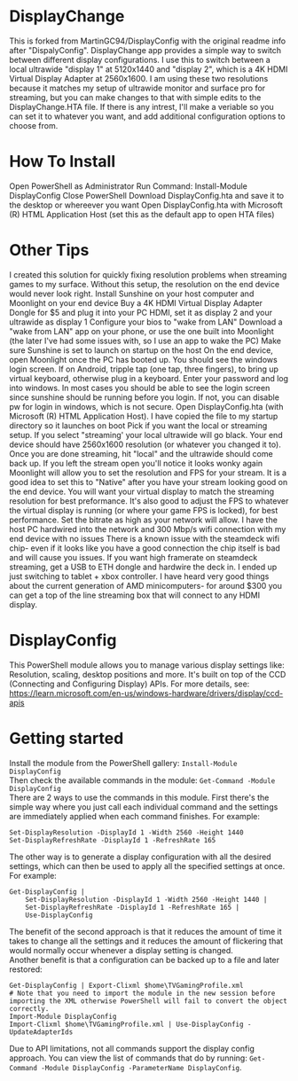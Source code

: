 # DisplayChange
This is forked from MartinGC94/DisplayConfig with the original readme info after "DispalyConfig".
DisplayChange app provides a simple way to switch between different display configurations. 
I use this to switch between a local ultrawide "display 1" at 5120x1440 and "display 2", which is a 4K HDMI Virtual Display Adapter at 2560x1600.
I am using these two resolutions because it matches my setup of ultrawide monitor and surface pro for streaming, but you can make changes to that with simple edits to the DisplayChange.HTA file.
If there is any intrest, I'll make a veriable so you can set it to whatever you want, and add additional configuration options to choose from. 

# How To Install 
Open PowerShell as Administrator 
Run Command: Install-Module DisplayConfig
Close PowerShell
Download DisplayConfig.hta and save it to the desktop or whereever you want 
Open DisplayConfig.hta with Microsoft (R) HTML Application Host (set this as the default app to open HTA files)

# Other Tips 
I created this solution for quickly fixing resolution problems when streaming games to my surface. Without this setup, the resolution on the end device would never look right. 
Install Sunshine on your host computer and Moonlight on your end device 
Buy a 4K HDMI Virtual Display Adapter Dongle for $5 and plug it into your PC HDMI, set it as display 2 and your ultrawide as display 1
Configure your bios to "wake from LAN" 
Download a "wake from LAN" app on your phone, or use the one built into Moonlight (the later I've had some issues with, so I use an app to wake the PC)
Make sure Sunshine is set to launch on startup on the host
On the end device, open Moonlight once the PC has booted up. You should see the windows login screen. If on Android, tripple tap (one tap, three fingers), to bring up virtual keyboard, otherwise plug in a keyboard. Enter your password and log into windows. In most cases you should be able to see the login screen since sunshine should be running before you login. If not, you can disable pw for login in windows, which is not secure. 
Open DisplayConfig.hta (with Microsoft (R) HTML Application Host). I have copied the file to my startup directory so it launches on boot
Pick if you want the local or streaming setup. If you select "streaming' your local ultrawide will go black. Your end device should have 2560x1600 resolution (or whatever you changed it to). Once you are done streaming, hit "local" and the ultrawide should come back up. If you left the stream open you'll notice it looks wonky again 
Moonlight will allow you to set the resolution and FPS for your stream. It is a good idea to set this to "Native" after you have your stream looking good on the end device. You will want your virtual display to match the streaming resolution for best preformance. It's also good to adjust the FPS to whatever the virtual display is running (or where your game FPS is locked), for best performance. Set the bitrate as high as your network will allow. I have the host PC hardwired into the network and 300 Mbp/s wifi connection with my end device with no issues
There is a known issue with the steamdeck wifi chip- even if it looks like you have a good connection the chip itself is bad and will cause you issues. If you want high framerate on steamdeck streaming, get a USB to ETH dongle and hardwire the deck in. I ended up just switching to tablet + xbox controller. I have heard very good things about the current generation of AMD minicomputers- for around $300 you can get a top of the line streaming box that will connect to any HDMI display.  

# DisplayConfig
This PowerShell module allows you to manage various display settings like: Resolution, scaling, desktop positions and more.
It's built on top of the CCD (Connecting and Configuring Display) APIs. For more details, see: https://learn.microsoft.com/en-us/windows-hardware/drivers/display/ccd-apis

# Getting started
Install the module from the PowerShell gallery: `Install-Module DisplayConfig`  
Then check the available commands in the module: `Get-Command -Module DisplayConfig`  
There are 2 ways to use the commands in this module. First there's the simple way where you just call each individual command and the settings are immediately applied when each command finishes. For example:
```
Set-DisplayResolution -DisplayId 1 -Width 2560 -Height 1440
Set-DisplayRefreshRate -DisplayId 1 -RefreshRate 165
```
The other way is to generate a display configuration with all the desired settings, which can then be used to apply all the specified settings at once. For example:
```
Get-DisplayConfig |
    Set-DisplayResolution -DisplayId 1 -Width 2560 -Height 1440 |
    Set-DisplayRefreshRate -DisplayId 1 -RefreshRate 165 |
    Use-DisplayConfig
```
The benefit of the second approach is that it reduces the amount of time it takes to change all the settings and it reduces the amount of flickering that would normally occur whenever a display setting is changed.  
Another benefit is that a configuration can be backed up to a file and later restored:
```
Get-DisplayConfig | Export-Clixml $home\TVGamingProfile.xml
# Note that you need to import the module in the new session before importing the XML otherwise PowerShell will fail to convert the object correctly.
Import-Module DisplayConfig
Import-Clixml $home\TVGamingProfile.xml | Use-DisplayConfig -UpdateAdapterIds
```
Due to API limitations, not all commands support the display config approach. You can view the list of commands that do by running: `Get-Command -Module DisplayConfig -ParameterName DisplayConfig`.
